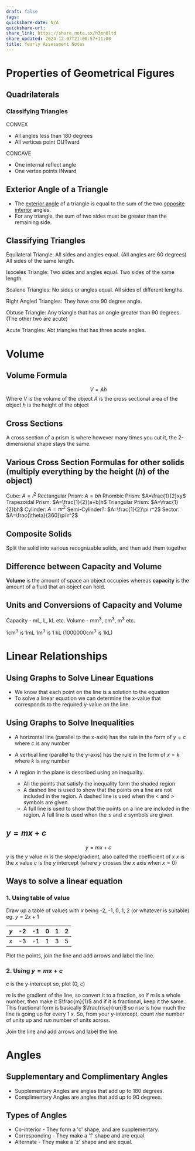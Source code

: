 ```yaml
---
draft: false
tags:
quickshare-date: N/A
quickshare-url: 
share_link: https://share.note.sx/h3mn0ltd
share_updated: 2024-12-07T21:00:57+11:00
title: Yearly Assessment Notes
---
```

# Properties of Geometrical Figures
## Quadrilaterals
### Classifying Triangles
CONVEX
- All angles less than 180 degrees
- All vertices point OUTward

CONCAVE
- One internal reflect angle
- One vertex points INward
## Exterior Angle of a Triangle
- The <u>exterior angle</u> of a triangle is equal to the sum of the two <u>opposite interior</u> angles.
- For any triangle, the sum of two sides must be greater than the remaining side.
## Classifying Triangles

Equilateral Triangle: All sides and angles equal. (All angles are 60 degrees) All sides of the same length.

Isoceles Triangle: Two sides and angles equal. Two sides of the same length.

Scalene Triangles: No sides or angles equal. All sides of different lengths.

Right Angled Triangles: They have one 90 degree angle.

Obtuse Triangle: Any triangle that has an angle greater than 90 degrees. (The other two are acute)

Acute Triangles: Abt triangles that has three acute angles.


# Volume
## Volume Formula
$$V=Ah$$Where $V$ is the volume of the object
$A$ is the cross sectional area of the object
$h$ is the height of the object
## Cross Sections
A cross section of a prism  is where however many times you cut it, the 2-dimensional shape stays the same.

## Various **Cross Section** Formulas for other solids (multiply everything by the height ($h$) of the object)
Cube: $A=l^{2}$
Rectangular Prism: $A=bh$
Rhombic Prism: $A=\frac{1}{2}xy$
Trapezoidal Prism: $A=\frac{1}{2}(a+b)h$
Triangular Prism: $A=\frac{1}{2}bh$
Cylinder: $A=\pi r^2$
Semi-Cylinder?: $A=\frac{1}{2}\pi r^2$
Sector: $A=\frac{\theta}{360}\pi r^2$

## Composite Solids
Split the solid into various recognizable solids, and then add them together

## Difference between Capacity and Volume
**Volume** is the amount of space an object occupies whereas **capacity** is the amount of a fluid that an object can hold.

## Units and Conversions of Capacity and Volume
Capacity - mL, L, kL etc.
Volume - mm<sup>3</sup>, cm<sup>3</sup>, m<sup>3</sup> etc.

1cm<sup>3</sup> is 1mL
1m<sup>3</sup> is 1 kL (1000000cm<sup>3</sup> is 1kL)

# Linear Relationships
## Using Graphs to Solve Linear Equations
- We know that each point on the line is a solution to the equation 
- To solve a linear equation we can determine the x-value that corresponds to the required y-value on the line. 
## Using Graphs to Solve Inequalities

- A horizontal line (parallel to the x-axis) has the rule in the form of $y=c$ where $c$ is any number

- A vertical line (parallel to the y-axis) has the rule in the form of $x=k$ where $k$ is any number

- A region in the plane is described using an inequality.
	- All the points that satisfy the inequality form the shaded region
	- A dashed line is used to show that the points on a line are not included in the region. A dashed line is used when the < and > symbols are given.
	- A full line is used to show that the points on a line are included in the region. A full line is used when the $\leq$ and $\geq$ symbols are given.
## $y=mx+c$
$$y=mx+c$$
$y$ is the $y$ value
$m$ is the slope/gradient, also called the coefficient of $x$
$x$ is the $x$ value
$c$ is the $y$ intercept (where $y$ crosses the $x$ axis when $x=0$)

## Ways to solve a linear equation
### 1. Using table of value
Draw up a table of values with $x$ being -2, -1, 0, 1, 2 (or whatever is suitable)
eg. $y=2x+1$

| $y$ | -2  | -1  | 0   | 1   | 2   |
| --- | --- | --- | --- | --- | --- |
| $x$ | -3  | -1  | 1   | 3   | 5   |
Plot the points, join the line and add arrows and label the line.
### 2. Using $y=mx+c$ 
$c$ is the y-intercept so, plot (0, $c$)

$m$ is the gradient of the line, so convert it to a fraction, so if $m$ is a whole number, then make it $\frac{m}{1}$ and if it is fractional, keep it the same. 
This fractional form is basically $\frac{rise}{run}$ so rise is how much the line is going up for every 1 $x$. So, from your y-intercept, count $rise$ number of units up and $run$ number of units across. 

Join the line and add arrows and label the line.

# Angles
## Supplementary and Complimentary Angles

- Supplementary Angles are angles that add up to 180 degrees.
- Complimentary Angles are angles that add up to 90 degrees.
## Types of Angles

- Co-interior - They form a 'c' shape, and are supplementary.
- Corresponding - They make a 'f' shape and are equal.
- Alternate - They make a 'z' shape and are equal.